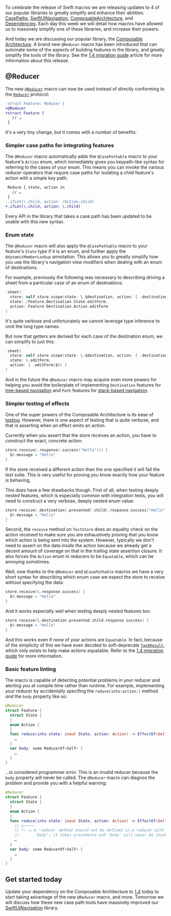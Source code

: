 To celebrate the release of Swift macros we are releasing updates to 4 of our popular libraries to 
greatly simplify and enhance their abilities: [CasePaths][case-paths-gh], 
[SwiftUINavigation][sui-nav-gh], [ComposableArchitecture][tca-gh], and 
[Dependencies][dependencies-gh]. Each day this week we will detail how macros have allowed us to 
massively simplify one of these libraries, and increase their powers.

And today we are discussing our popular library, the [Composable Architecture][tca-gh]. A brand new 
`@Reducer` macro has been introduced that can automate some of the aspects of building features
in the library, and greatly simplify the tools of the library. See the [1.4 migration 
guide][1.4-migration] article for more information about this release.

[1.4-migration]: https://pointfreeco.github.io/swift-composable-architecture/main/documentation/composablearchitecture/Migratingto14
[case-paths-gh]: http://github.com/pointfreeco/swift-case-paths
[tca-gh]: http://github.com/pointfreeco/swift-composable-architecture
[sui-nav-gh]: http://github.com/pointfreeco/swiftui-navigation
[dependencies-gh]: http://github.com/pointfreeco/swift-dependencies

## @Reducer

The new [`@Reducer`][reducer-macro-docs] macro can now be used instead of directly conforming to
the [`Reducer`][reducer-protocol-docs] protocol:

```diff
-struct Feature: Reducer {
+@Reducer
+struct Feature {
   // …
 }
```

It's a very tiny change, but it comes with a number of benefits:

### Simpler case paths for integrating features

The `@Reducer` macro automatically adds the `@CasePathable` macro to your feature's `Action` enum, 
which immediately gives you keypath-like syntax for referring to the cases of your enum. This means 
you can invoke the various reducer operators that require case paths for isolating a child feature's 
action with a simple key path:

```diff
 Reduce { state, action in 
   // …
 }
-.ifLet(\.child, action: /Action.child)
+.ifLet(\.child, action: \.child)
```

Every API in the library that takes a case path has been updated to be usable with this new syntax.

### Enum state

The `@Reducer` macro will also apply the `@CasePathable` macro to your feature's `State` type if it
is an enum, and further apply the `@dynamicMemberLookup` annotation. This allows you to greatly
simplify how you use the library's navigation view modifiers when dealing with an enum of 
destinations.

For example, previously the following was necessary to describing driving a sheet from a particular
case of an enum of destinations:

```swift
.sheet(
  store: self.store.scope(state: \.$destination, action: { .destination($0) }),
  state: /Feature.Destination.State.editForm,
  action: Feature.Destination.Action.editForm
)
```

It's quite verbose and unfortunately we cannot leverage type inference to omit the long type names.

But now that getters are derived for each case of the destination enum, we can simplify to just 
this:

```swift
.sheet(
  store: self.store.scope(state: \.$destination, action: { .destination($0) }),
  state: \.editForm,
  action: { .editForm($0) }
)
```

And in the future the `@Reducer` macro may acquire even more powers for helping you avoid the 
boilerplate of implementing `Destination` features for [tree-based navigation][tree-nav-docs] and 
`Path` features for [stack-based navigation][stack-docs].

### Simpler testing of effects

One of the super powers of the Composable Architecture is its ease of [testing][testing-article].
However, there is one aspect of testing that is quite verbose, and that is asserting when an effect
emits an action.

Currently when you assert that the store receives an action, you have to construct the exact, 
concrete action:

```swift
store.receive(.response(.success("Hello"))) {
  $0.message = "Hello"
}
```

If the store received a different action than the one specified it will fail the test suite. This
is very useful for proving you know exactly how your feature is behaving,

This does have a few drawbacks though. First of all, when testing deeply nested features, which is 
especially common with integration tests, you will need to construct a very verbose, deeply nested 
enum value:

```swift
store.receive(.destination(.presented(.child(.response.success("Hello"))))) {
  $0.message = "Hello"
}
```

Second, the `receive` method on `TestStore` does an equality check on the action received to make
sure you are exhaustively proving that you know which action is being sent into the system. However,
typically we don't need to assert on the data _inside_ the action because we already get a decent
amount of coverage on that in the trailing state assertion closure. It also forces the `Action` enum
in reducers to be `Equatable`, which can be annoying sometimes.

Well, now thanks to the `@Reducer` and `@CasePathable` macros we have a very short syntax for 
describing which enum case we expect the store to receive without specifying the data:

```swift
store.receive(\.response.success) {
  $0.message = "Hello"
}
```

And it works especially well when testing deeply nested features too:

```swift
store.receive(\.destination.presented.child.response.success) {
  $0.message = "Hello"
}
```

And this works even if none of your actions are `Equatable`. In fact, because of the simplicity of
this we have even decided to soft-deprecate [`TaskResult`][task-result-docs], which only exists to 
help make actions equatable. Refer to the [1.4 migration guide][1.4-migration] for more information.

### Basic feature linting

The macro is capable of detecting potential problems in your reducer and alerting you
at compile time rather than runtime. For example, implementing your reducer by accidentally
specifing the `reduce(into:action:)` method _and_ the `body` property like so: 

```swift
@Reducer
struct Feature {
  struct State {
  }
  enum Action {
  }
  func reduce(into state: inout State, action: Action) -> EffectOf<Self> {
    …
  }
  var body: some ReducerOf<Self> {
    …
  }
}
```

…is considered programmer error. This is an invalid reducer because the `body` property will never 
be called. The `@Reducer` macro can diagnos the problem and provide you with a helpful warning:

```swift
@Reducer
struct Feature {
  struct State {
  }
  enum Action {
  }
  func reduce(into state: inout State, action: Action) -> EffectOf<Self> {
    // ┬─────
    // ╰─ ⚠️ A 'reduce' method should not be defined in a reducer with a 
    //       'body'; it takes precedence and 'body' will never be invoked.
    …
  }
  var body: some ReducerOf<Self> {
    …
  }
}
```

## Get started today

Update your dependency on the Composable Architecture to [1.4][tca-1.4] today to start taking 
advantage of the new `@Reducer` macro, and more. Tomorrow we will discuss how these new case 
path tools have massively improved our [SwiftUINavigation][sui-nav-gh] library. 

[tca-1.4]: https://github.com/pointfreeco/swift-composable-architecture/releases/tag/1.4.0
[reducer-macro-docs]: todo
[reducer-protocol-docs]: https://pointfreeco.github.io/swift-composable-architecture/main/documentation/composablearchitecture/reducer
[tree-nav-docs]: https://pointfreeco.github.io/swift-composable-architecture/main/documentation/composablearchitecture/treebasednavigation
[stack-docs]: https://pointfreeco.github.io/swift-composable-architecture/main/documentation/composablearchitecture/stackbasednavigation
[sui-nav-gh]: https://github.com/pointfreeco/swiftui-navigation 
[testing-article]: https://pointfreeco.github.io/swift-composable-architecture/main/documentation/composablearchitecture/testing
[1.4-migration]: https://pointfreeco.github.io/swift-composable-architecture/main/documentation/composablearchitecture/Migratingto14
[task-result-docs]: https://pointfreeco.github.io/swift-composable-architecture/main/documentation/composablearchitecture/taskresult
